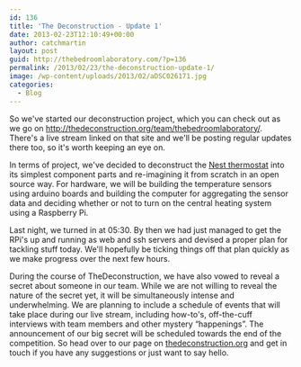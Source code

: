 ```yaml
---
id: 136
title: 'The Deconstruction - Update 1'
date: 2013-02-23T12:10:49+00:00
author: catchmartin
layout: post
guid: http://thebedroomlaboratory.com/?p=136
permalink: /2013/02/23/the-deconstruction-update-1/
image: /wp-content/uploads/2013/02/aDSC026171.jpg
categories:
  - Blog
---
```

So we've started our deconstruction project, which you can check out as we go on <a href="http://thedeconstruction.org/team/thebedroomlaboratory/" target="_blank">http://thedeconstruction.org/team/thebedroomlaboratory/</a>. There's a live stream linked on that site and we'll be posting regular updates there too, so it's worth keeping an eye on.

In terms of project, we've decided to deconstruct the <a href="http://www.nest.com/" target="_blank">Nest thermostat</a> into its simplest component parts and re-imagining it from scratch in an open source way. For hardware, we will be building the temperature sensors using arduino boards and building the computer for aggregating the sensor data and deciding whether or not to turn on the central heating system using a Raspberry Pi.

Last night, we turned in at 05:30. By then we had just managed to get the RPi's up and running as web and ssh servers and devised a proper plan for tackling stuff today. We'll hopefully be ticking things off that plan quickly as we make progress over the next few hours.

During the course of TheDeconstruction, we have also vowed to reveal a secret about someone in our team. While we are not willing to reveal the nature of the secret yet, it will be simultaneously intense and underwhelming. We are planning to include a schedule of events that will take place during our live stream, including how-to's, off-the-cuff interviews with team members and other mystery &#8220;happenings&#8221;. The announcement of our big secret will be scheduled towards the end of the competition. So head over to our page on <a href="http://thedeconstruction.org/team/thebedroomlaboratory/" target="_blank">thedeconstruction.org</a> and get in touch if you have any suggestions or just want to say hello.